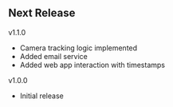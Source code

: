 Next Release
-

v1.1.0
* Camera tracking logic implemented
* Added email service
* Added web app interaction with timestamps

v1.0.0
* Initial release


